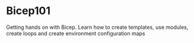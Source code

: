 # Bicep101
Getting hands on with Bicep. Learn how to create templates, use modules, create loops and create environment configuration maps
